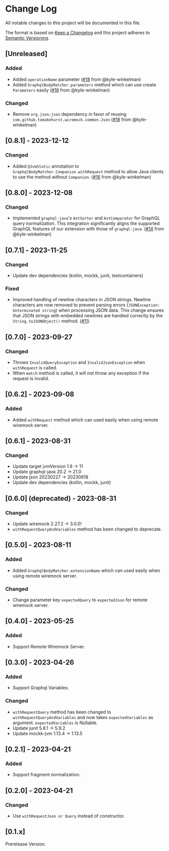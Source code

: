 # Change Log
All notable changes to this project will be documented in this file.

The format is based on [Keep a Changelog](http://keepachangelog.com/)
and this project adheres to [Semantic Versioning](http://semver.org/).

## [Unreleased]
### Added
- Added `operationName` parameter ([#18](https://github.com/wiremock/wiremock-graphql-extension/pull/18) from @kyle-winkelman)
- Added `GraphqlBodyMatcher.parameters` method which can use create `Parameters` easily ([#18](https://github.com/wiremock/wiremock-graphql-extension/pull/18) from @kyle-winkelman)

### Changed
- Remove `org.json:json` dependency in favor of reusing `com.github.tomakehurst.wiremock.common.Json` ([#18](https://github.com/wiremock/wiremock-graphql-extension/pull/18) from @kyle-winkelman)

## [0.8.1] - 2023-12-12
### Changed
- Added `@JvmStatic` annotation to `GraphqlBodyMatcher.Companion.withRequest` method to allow Java clients to use the method without `Companion`. ([#16](https://github.com/wiremock/wiremock-graphql-extension/pull/16) from @kyle-winkelman)

## [0.8.0] - 2023-12-08
### Changed
- Implemented `graphql-java`'s `AstSorter` and `AstComparator` for GraphQL query normalization. This integration significantly aligns the supported GraphQL features of our extension with those of `graphql-java`. ([#14](https://github.com/wiremock/wiremock-graphql-extension/pull/14) from @kyle-winkelman)

## [0.7.1] - 2023-11-25
### Changed
- Update dev dependencies (kotlin, mockk, junit, testcontainers)

### Fixed
- Improved handling of newline characters in JSON strings. Newline characters are now removed to prevent parsing errors (`JSONException: Unterminated string`) when processing JSON data. This change ensures that JSON strings with embedded newlines are handled correctly by the `String.toJSONObject()` method. ([#11](https://github.com/wiremock/wiremock-graphql-extension/issues/11))

## [0.7.0] - 2023-09-27
### Changed
- Throws `InvalidQueryException` and `InvalidJsonException` when `withRequest` is called.
- When `match` method is called, it will not throw any exception if the request is invalid.

## [0.6.2] - 2023-09-08
### Added
- Added `withRequest` method which can used easily when using remote wiremock server.

## [0.6.1] - 2023-08-31
### Changed
- Update target jvmVersion 1.8 -> 11
- Update graphql-java 20.2 -> 21.0
- Update json 20230227 -> 20230618
- Update dev dependencies (kotlin, mockk, junit)

## [0.6.0] (deprecated) - 2023-08-31
### Changed
- Update wiremock 2.27.2 -> 3.0.0!
- `withRequestQueryAndVariables` method has been changed to deprecate.

## [0.5.0] - 2023-08-11
### Added
- Added `GraphqlBodyMatcher.extensionName` which can used easily when using remote wiremock server.

### Changed
- Change parameter key `expectedQuery` to `expectedJson` for remote wiremock server.

## [0.4.0] - 2023-05-25
### Added
- Support Remote Wiremock Server.

## [0.3.0] - 2023-04-26
### Added
- Support Graphql Variables.

### Changed
- `withRequestQuery` method has been changed to `withRequestQueryAndVariables` and now takes `expectedVariables` as argument. `expectedVariables` is Nullable.
- Update junit 5.8.1 -> 5.9.2
- Update mockk-jvm 1.13.4 -> 1.13.5

## [0.2.1] - 2023-04-21
### Added
- Support fragment normalization.

## [0.2.0] - 2023-04-21
### Changed
- Use `withRequestJson or Query` instead of constructor.

## [0.1.x]
Prerelease Version.
